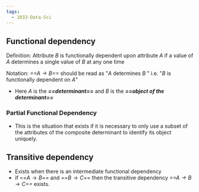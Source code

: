```yaml
---
tags:
  - 1033-Data-Sci
---
```

## Functional dependency
Definition: Attribute $B$ is functionally dependent upon attribute $A$ if a value of $A$ determines a single value of $B$ at any one time

Notation: *==$A\rightarrow B$==*  should be read as "$A$ determines $B$ " i.e. "$B$ is functionally dependent on $A$"
- Here $A$ is the ***==determinant==*** and $B$ is the ***==object of the determinant==***

### Partial Functional Dependency
- This is the situation that exists if it is necessary to only use a subset of the attributes of the composite determinant to identify its object uniquely.

## Transitive dependency
- Exists when there is an intermediate functional dependency
- if ==$A\rightarrow B$== and ==$B\rightarrow C$== then the transitive dependency *==$A\rightarrow B\rightarrow C$==* exists.
